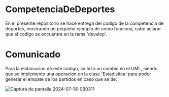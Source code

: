 # CompetenciaDeDeportes

En el presente repositorio se hace entrega del codigo de la competencia de deportes, mostrando un pequeño ejemplo de como funciona, cabe aclarar que el codigo se encuentra en la rama 'develop'.

# Comunicado
Para la elaboracion de este codigo, se hizo un cambio en el UML, siendo que se implemento una operacion en la clase 'Estadistica' para poder generar el empate de los partidos en caso que se de:

![Captura de pantalla 2024-07-30 090311](https://github.com/user-attachments/assets/9e560729-ceb9-414c-97e1-6286b4bb5df7)
